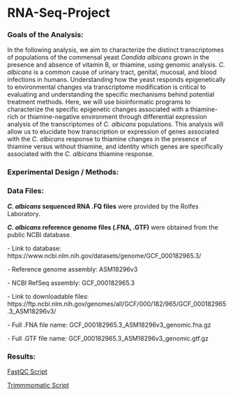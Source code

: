 # RNA-Seq-Project

<h3>Goals of the Analysis:</h3>
<p>In the following analysis, we aim to characterize the distinct transcriptomes of populations of the commensal yeast <i>Candida albicans</i> grown in the presence and absence of vitamin B, or thiamine, using genomic analysis. <i>C. albicans</i> is a common cause of urinary tract, genital, mucosal, and blood infections in humans. Understanding how the yeast responds epigenetically to environmental changes via transcriptome modification is critical to evaluating and understanding the specific mechanisms behind potential treatment methods. Here, we will use bioinformatic programs to characterize the specific epigenetic changes associated with a thiamine-rich or thiamine-negative environment through differential expression analysis of the transcriptomes of <i>C. albicans</i> populations. This analysis will allow us to elucidate how transcription or expression of genes associated with the <i>C. albicans</i> response to thiamine changes in the presence of thiamine versus without thiamine, and identity which genes are specifically associated with the <i>C. albicans</i> thiamine response.</p>

<h3>Experimental Design / Methods:</h3>

<h3>Data Files:</h3>
<p><b><i>C. albicans</i> sequenced RNA .FQ files</b> were provided by the Rolfes Laboratory.</p>
<p><b><i>C. albicans</i> reference genome files (.FNA, .GTF)</b> were obtained from the public NCBI database.</p>
<p> - Link to database: https://www.ncbi.nlm.nih.gov/datasets/genome/GCF_000182965.3/</p2>
<p> - Reference genome assembly: ASM18296v3</p>
<p> - NCBI RefSeq assembly: GCF_000182965.3</p>
<p> - Link to downloadable files: https://ftp.ncbi.nlm.nih.gov/genomes/all/GCF/000/182/965/GCF_000182965.3_ASM18296v3/</p>
<p> - Full .FNA file name: GCF_000182965.3_ASM18296v3_genomic.fna.gz</p>
<p> - Full .GTF file name: GCF_000182965.3_ASM18296v3_genomic.gtf.gz</p>
 
<h3>Results:</h3>


<a href=/fastqc.SBATCH> FastQC Script</a>

<a href=/trimmomatic.SBATCH> Trimmmomatic Script<a/>

